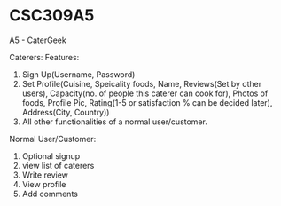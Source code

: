 # CSC309A5

A5 - CaterGeek 

Caterers:
Features:
  1. Sign Up(Username, Password)
  2. Set Profile(Cuisine, Speicality foods, Name, Reviews(Set by other users), Capacity(no. of people this caterer can cook for), Photos of foods, Profile Pic, Rating(1-5 or satisfaction % can be decided later), Address(City, Country))
  3. All other functionalities of a normal user/customer.

Normal User/Customer:
  1. Optional signup
  2. view list of caterers
  3. Write review
  4. View profile
  5. Add comments


